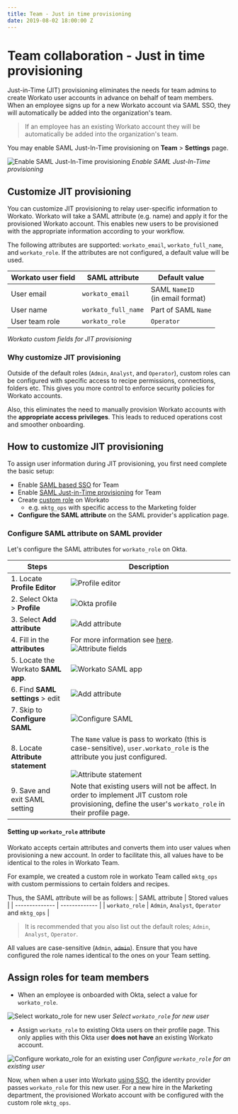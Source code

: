 ```yaml
---
title: Team - Just in time provisioning
date: 2019-08-02 18:00:00 Z
---
```


# Team collaboration - Just in time provisioning
Just-in-Time (JIT) provisioning eliminates the needs for team admins to create Workato user accounts in advance on behalf of team members. When an employee signs up for a new Workato account via SAML SSO, they will automatically be added into the organization's team.

> If an employee has an existing Workato account they will be automatically be added into the organization's team.

You may enable SAML Just-In-Time provisioning on **Team** > **Settings** page.

![Enable SAML Just-In-Time provisioning](/assets/images/user-accounts-and-teams/jit-provisioning/saml-jitp.png)
*Enable SAML Just-In-Time provisioning*

## Customize JIT provisioning
You can customize JIT provisioning to relay user-specific information to Workato. Workato will take a SAML attribute (e.g. name) and apply it for the provisioned Workato account. This enables new users to be provisioned with the appropriate information according to your workflow.

The following attributes are supported: `workato_email`, `workato_full_name`, and `workato_role`. If the attributes are not configured, a default value will be used.

| Workato user field  | SAML attribute      | Default value |
| ------------------- | ------------------- | ------------- |
| User email          | `workato_email`     | SAML `NameID`<br>(in email format) |
| User name           | `workato_full_name` | Part of SAML `Name` |
| User team role      | `workato_role`      | `Operator` |
*Workato custom fields for JIT provisioning*

### Why customize JIT provisioning
Outside of the default roles (`Admin`, `Analyst`, and `Operator`), custom roles can be configured with specific access to recipe permissions, connections, folders etc. This gives you more control to enforce security policies for Workato accounts.

Also, this eliminates the need to manually provision Workato accounts with the **appropriate access privileges**. This leads to reduced operations cost and smoother onboarding.

## How to customize JIT provisioning
To assign user information during JIT provisioning, you first need complete the basic setup:
- Enable [SAML based SSO](/user-accounts-and-teams/single-sign-on.md) for Team
- Enable [SAML Just-in-Time provisioning](#team-collaboration-just-in-time-provisioning) for Team
- Create [custom role](/user-accounts-and-teams/team-collaboration.md#custom-roles) on Workato
    + e.g. `mktg_ops` with specific access to the Marketing folder
- **Configure the SAML attribute** on the SAML provider's application page.

### Configure SAML attribute on SAML provider
Let's configure the SAML attributes for `workato_role` on Okta.

| Steps                               | Description |
| ----------------------------------- | --- |
| 1. Locate **Profile Editor**        | ![Profile editor](/assets/images/user-accounts-and-teams/jit-provisioning/okta-profile-editor.png) |
| 2. Select Okta > **Profile**        | ![Okta profile](/assets/images/user-accounts-and-teams/jit-provisioning/okta-profile.png) |
| 3. Select **Add attribute**         | ![Add attribute](/assets/images/user-accounts-and-teams/jit-provisioning/add-attribute.png) |
| 4. Fill in the **attributes**       | For more information see [here](#setting-up-`workato-role`-attribute).<br>![Attribute fields](/assets/images/user-accounts-and-teams/jit-provisioning/attribute-fields.png) |
| 5. Locate the Workato **SAML app**. | ![Workato SAML app](/assets/images/user-accounts-and-teams/jit-provisioning/workato-saml-app.png) |
| 6. Find **SAML settings** > edit    | ![Add attribute](/assets/images/user-accounts-and-teams/jit-provisioning/saml-app-setting.png) |
| 7. Skip to **Configure SAML**       | ![Configure SAML](/assets/images/user-accounts-and-teams/jit-provisioning/configure-saml.png) |
| 8. Locate **Attribute statement**   | The `Name` value is pass to workato (this is case-sensitive), `user.workato_role` is the attribute you just configured.<br><br> ![Attribute statement](/assets/images/user-accounts-and-teams/jit-provisioning/attribute-statement.png) |
| 9. Save and exit SAML setting       | Note that existing users will not be affect. In order to implement JIT custom role provisioning, define the user's `workato_role` in their profile page. |

#### Setting up `workato_role` attribute
Workato accepts certain attributes and converts them into user values when provisioning a new account. In order to facilitate this, all values have to be identical to the roles in Workato Team.

For example, we created a custom role in workato Team called `mktg_ops` with custom permissions to certain folders and recipes.

Thus, the SAML attribute will be as follows:
| SAML attribute | Stored values |
| -------------- | ------------- |
| `workato_role` | `Admin`, `Analyst`, `Operator` and `mktg_ops` |

>It is recommended that you also list out the default roles; `Admin`, `Analyst`, `Operator`.

All values are case-sensitive (`Admin`, ~~`admin`~~). Ensure that you have configured the role names identical to the ones on your Team setting.

## Assign roles for team members
- When an employee is onboarded with Okta, select a value for `workato_role`.

![Select workato_role for new user](/assets/images/user-accounts-and-teams/jit-provisioning/new-user-custom-role.png)
*Select `workato_role` for new user*

- Assign `workato_role` to existing Okta users on their profile page. This only applies with this Okta user **does not have** an existing Workato account.

![Configure workato_role for an existing user](/assets/images/user-accounts-and-teams/jit-provisioning/assign-current-user.gif)
*Configure `workato_role` for an existing user*

Now, when when a user into Workato [using SSO](/user-accounts-and-teams/single-sign-on.md), the identity provider passes `workato_role` for this new user. For a new hire in the Marketing department, the provisioned Workato account with be configured with the custom role `mktg_ops`.

